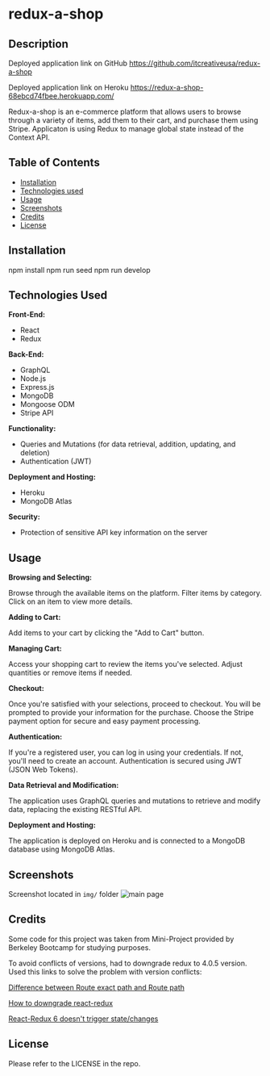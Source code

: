 # redux-a-shop

## Description

Deployed application link on GitHub
https://github.com/itcreativeusa/redux-a-shop

Deployed application link on Heroku
https://redux-a-shop-68ebcd74fbee.herokuapp.com/

Redux-a-shop is an e-commerce platform that allows users
to browse through a variety of items, add them to their cart, and purchase them using Stripe.
Applicaton is using Redux to manage global state instead of the Context API.

## Table of Contents

- [Installation](#installation)
- [Technologies used](#technologies-used)
- [Usage](#usage)
- [Screenshots](#screenshots)
- [Credits](#credits)
- [License](#license)

## Installation

npm install
npm run seed
npm run develop

## Technologies Used

**Front-End:**

- React
- Redux

**Back-End:**

- GraphQL
- Node.js
- Express.js
- MongoDB
- Mongoose ODM
- Stripe API

**Functionality:**

- Queries and Mutations (for data retrieval, addition, updating, and deletion)
- Authentication (JWT)

**Deployment and Hosting:**

- Heroku
- MongoDB Atlas

**Security:**

- Protection of sensitive API key information on the server

## Usage

**Browsing and Selecting:**

Browse through the available items on the platform.
Filter items by category.
Click on an item to view more details.

**Adding to Cart:**

Add items to your cart by clicking the "Add to Cart" button.

**Managing Cart:**

Access your shopping cart to review the items you've selected.
Adjust quantities or remove items if needed.

**Checkout:**

Once you're satisfied with your selections, proceed to checkout.
You will be prompted to provide your information for the purchase.
Choose the Stripe payment option for secure and easy payment processing.

**Authentication:**

If you're a registered user, you can log in using your credentials.
If not, you'll need to create an account.
Authentication is secured using JWT (JSON Web Tokens).

**Data Retrieval and Modification:**

The application uses GraphQL queries and mutations to retrieve and modify data, replacing the existing RESTful API.

**Deployment and Hosting:**

The application is deployed on Heroku and is connected to a MongoDB database using MongoDB Atlas.

## Screenshots

Screenshot located in `img/` folder
![main page](img/screenshot.png)

## Credits

Some code for this project was taken from Mini-Project provided by Berkeley Bootcamp for studying purposes.

To avoid conflicts of versions, had to downgrade redux to 4.0.5 version.
Used this links to solve the problem with version conflicts:

[Difference between Route exact path and Route path](https://stackoverflow.com/questions/49162311/react-difference-between-route-exact-path-and-route-path)

[How to downgrade react-redux](https://github.com/reduxjs/react-redux/issues/1112)

[React-Redux 6 doesn't trigger state/changes](https://github.com/reduxjs/react-redux/issues/1145)

## License

Please refer to the LICENSE in the repo.
